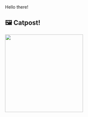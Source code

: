 Hello there!



## 🖼️ Catpost!

<sub>
    <img src="https://cdn2.thecatapi.com/images/ctv.gif" height="256">
</sub>

